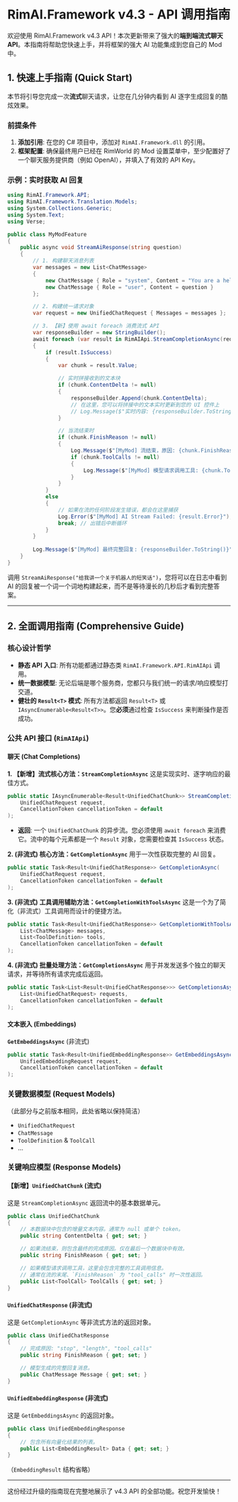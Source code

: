 # RimAI.Framework v4.3 - API 调用指南

欢迎使用 RimAI.Framework v4.3 API！本次更新带来了强大的**端到端流式聊天 API**。本指南将帮助您快速上手，并将框架的强大 AI 功能集成到您自己的 Mod 中。

## 1. 快速上手指南 (Quick Start)

本节将引导您完成一次**流式**聊天请求，让您在几分钟内看到 AI 逐字生成回复的酷炫效果。

### 前提条件

1.  **添加引用**: 在您的 C# 项目中，添加对 `RimAI.Framework.dll` 的引用。
2.  **框架配置**: 确保最终用户已经在 RimWorld 的 Mod 设置菜单中，至少配置好了一个聊天服务提供商（例如 OpenAI），并填入了有效的 API Key。

### 示例：实时获取 AI 回复

```csharp
using RimAI.Framework.API;
using RimAI.Framework.Translation.Models;
using System.Collections.Generic;
using System.Text;
using Verse;

public class MyModFeature
{
    public async void StreamAiResponse(string question)
    {
        // 1. 构建聊天消息列表
        var messages = new List<ChatMessage>
        {
            new ChatMessage { Role = "system", Content = "You are a helpful assistant." },
            new ChatMessage { Role = "user", Content = question }
        };

        // 2. 构建统一请求对象
        var request = new UnifiedChatRequest { Messages = messages };

        // 3. 【新】使用 await foreach 消费流式 API
        var responseBuilder = new StringBuilder();
        await foreach (var result in RimAIApi.StreamCompletionAsync(request))
        {
            if (result.IsSuccess)
            {
                var chunk = result.Value;

                // 实时拼接收到的文本块
                if (chunk.ContentDelta != null)
                {
                    responseBuilder.Append(chunk.ContentDelta);
                    // 在这里，您可以将拼接中的文本实时更新到您的 UI 控件上
                    // Log.Message($"实时内容: {responseBuilder.ToString()}"); 
                }

                // 当流结束时
                if (chunk.FinishReason != null)
                {
                    Log.Message($"[MyMod] 流结束，原因: {chunk.FinishReason}");
                    if (chunk.ToolCalls != null)
                    {
                        Log.Message($"[MyMod] 模型请求调用工具: {chunk.ToolCalls.First().Function.Name}");
                    }
                }
            }
            else
            {
                // 如果在流的任何阶段发生错误，都会在这里捕获
                Log.Error($"[MyMod] AI Stream Failed: {result.Error}");
                break; // 出错后中断循环
            }
        }
        
        Log.Message($"[MyMod] 最终完整回复: {responseBuilder.ToString()}");
    }
}
```
调用 `StreamAiResponse("给我讲一个关于机器人的短笑话")`，您将可以在日志中看到 AI 的回复被一个词一个词地构建起来，而不是等待漫长的几秒后才看到完整答案。

---

## 2. 全面调用指南 (Comprehensive Guide)

### 核心设计哲学

*   **静态 API 入口**: 所有功能都通过静态类 `RimAI.Framework.API.RimAIApi` 调用。
*   **统一数据模型**: 无论后端是哪个服务商，您都只与我们统一的请求/响应模型打交道。
*   **健壮的 `Result<T>` 模式**: 所有方法都返回 `Result<T>` 或 `IAsyncEnumerable<Result<T>>`。您**必须**通过检查 `IsSuccess` 来判断操作是否成功。

### 公共 API 接口 (`RimAIApi`)

#### 聊天 (Chat Completions)

**1. 【新增】流式核心方法：`StreamCompletionAsync`**
这是实现实时、逐字响应的最佳方式。

```csharp
public static IAsyncEnumerable<Result<UnifiedChatChunk>> StreamCompletionAsync(
    UnifiedChatRequest request, 
    CancellationToken cancellationToken = default
);
```
*   **返回**: 一个 `UnifiedChatChunk` 的异步流。您必须使用 `await foreach` 来消费它。流中的每个元素都是一个 `Result` 对象，您需要检查其 `IsSuccess` 状态。

**2. (非流式) 核心方法：`GetCompletionAsync`**
用于一次性获取完整的 AI 回复。

```csharp
public static Task<Result<UnifiedChatResponse>> GetCompletionAsync(
    UnifiedChatRequest request, 
    CancellationToken cancellationToken = default
);
```

**3. (非流式) 工具调用辅助方法：`GetCompletionWithToolsAsync`**
这是一个为了简化（非流式）工具调用而设计的便捷方法。

```csharp
public static Task<Result<UnifiedChatResponse>> GetCompletionWithToolsAsync(
    List<ChatMessage> messages,
    List<ToolDefinition> tools,
    CancellationToken cancellationToken = default
);
```

**4. (非流式) 批量处理方法：`GetCompletionsAsync`**
用于并发发送多个独立的聊天请求，并等待所有请求完成后返回。

```csharp
public static Task<List<Result<UnifiedChatResponse>>> GetCompletionsAsync(
    List<UnifiedChatRequest> requests, 
    CancellationToken cancellationToken = default
);
```

#### 文本嵌入 (Embeddings)

**`GetEmbeddingsAsync`** (非流式)
```csharp
public static Task<Result<UnifiedEmbeddingResponse>> GetEmbeddingsAsync(
    UnifiedEmbeddingRequest request, 
    CancellationToken cancellationToken = default
);
```

### 关键数据模型 (Request Models)

（此部分与之前版本相同，此处省略以保持简洁）
*   `UnifiedChatRequest`
*   `ChatMessage`
*   `ToolDefinition` & `ToolCall`
*   ...

### 关键响应模型 (Response Models)

#### 【新增】`UnifiedChatChunk` (流式)
这是 `StreamCompletionAsync` 返回流中的基本数据单元。

```csharp
public class UnifiedChatChunk
{
    // 本数据块中包含的增量文本内容。通常为 null 或单个 token。
    public string ContentDelta { get; set; }

    // 如果流结束，则包含最终的完成原因。仅在最后一个数据块中有效。
    public string FinishReason { get; set; }

    // 如果模型请求调用工具，这里会包含完整的工具调用信息。
    // 通常在流的末尾、`FinishReason` 为 "tool_calls" 时一次性返回。
    public List<ToolCall> ToolCalls { get; set; }
}
```

#### `UnifiedChatResponse` (非流式)
这是 `GetCompletionAsync` 等非流式方法的返回对象。

```csharp
public class UnifiedChatResponse
{
    // 完成原因: "stop", "length", "tool_calls"
    public string FinishReason { get; set; }

    // 模型生成的完整回复消息。
    public ChatMessage Message { get; set; }
}
```

#### `UnifiedEmbeddingResponse` (非流式)
这是 `GetEmbeddingsAsync` 的返回对象。
```csharp
public class UnifiedEmbeddingResponse
{
    // 包含所有向量化结果的列表。
    public List<EmbeddingResult> Data { get; set; }
}
```
（`EmbeddingResult` 结构省略）

---
这份经过升级的指南现在完整地展示了 v4.3 API 的全部功能。祝您开发愉快！

